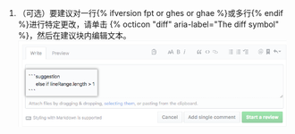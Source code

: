 1. （可选）要建议对一行{% ifversion fpt or ghes or ghae %}或多行{% endif %}进行特定更改，请单击 {% octicon "diff" aria-label="The diff symbol" %}，然后在建议块内编辑文本。 ![建议块](/assets/images/help/pull_requests/suggestion-block.png)
